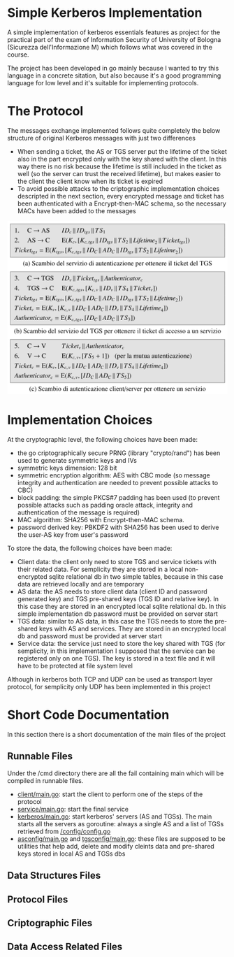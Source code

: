 # Simple Kerberos Implementation
A simple implementation of kerberos essentials features as project for the practical part of the exam of Information Security of University of Bologna (Sicurezza dell'Informazione M) which follows what was covered in the course.

The project has been developed in go mainly because I wanted to try this language in a concrete sitation, but also because it's a good programming language for low level and it's suitable for implementing protocols.

# The Protocol
The messages exchange implemented follows quite completely the below structure of original Kerberos messages with just two differences

- When sending a ticket, the AS or TGS server put the lifetime of the ticket also in the part encrypted only with the key shared with the client. In this way there is no risk because the lifetime is still included in the ticket as well (so the server can trust the received lifetime), but makes easier to the client the client know when its ticket is expired
- To avoid possible attacks to the criptographic implementation choices descripted in the next section, every encrypted message and ticket has been authenticated with a Encrypt-then-MAC schema, so the necessary MACs have been added to the messages

![Kerberos original protocol](imgs/kerberos_protocol.png)

# Implementation Choices
At the cryptographic level, the following choices have been made:

- the go criptographically secure PRNG (library "crypto/rand") has been used to generate symmetric keys and IVs
- symmetric keys dimension: 128 bit
- symmetric encryption algorithm: AES with CBC mode (so message integrity and authentication are needed to prevent possible attacks to CBC)
- block padding: the simple PKCS#7 padding has been used (to prevent possible attacks such as padding oracle attack, integrity and authentication of the message is required)
- MAC algorithm: SHA256 with Encrypt-then-MAC schema.
- password derived key: PBKDF2 with SHA256 has been used to derive the user-AS key from user's password

To store the data, the following choices have been made:
- Client data: the client only need to store TGS and service tickets with their related data. For semplicity they are stored in a local non-encrypted sqlite relational db in two simple tables, because in this case data are retrieved locally and are temporary
- AS data: the AS needs to store client data (client ID and password generated key) and TGS pre-shared keys (TGS ID and relative key). In this case they are stored in an encrypted local sqlite relational db. In this simple implementation db password must be provided on server start
- TGS data: similar to AS data, in this case the TGS needs to store the pre-shared keys with AS and services. They are stored in an encrypted local db and password must be provided at server start
- Service data: the service just need to store the key shared with TGS (for semplicity, in this implementation I supposed that the service can be registered only on one TGS). The key is stored in a text file and it will have to be protected at file system level
 
Although in kerberos both TCP and UDP can be used as transport layer protocol, for semplicity only UDP has been implemented in this project 

# Short Code Documentation
In this section there is a short documentation of the main files of the project

## Runnable Files
Under the /cmd directory there are all the fail containing main which will be compiled in runnable files.

- [client/main.go](/cmd/client/main.go): start the client to perform one of the steps of the protocol
- [service/main.go](/cmd/service/main.go): start the final service
- [kerberos/main.go](/cmd/kerberos/main.go): start kerberos' servers (AS and TGSs). The main starts all the servers as goroutine: always a single AS and a list of TGSs retrieved from [/config/config.go](/configs/config.go)
- [asconfig/main.go](/cmd/asconfig/main.go) and [tgsconfig/main.go](/cmd/tgsconfig/main.go): these files are supposed to be utilities that help add, delete and modify cleints data and pre-shared keys stored in local AS and TGSs dbs 

## Data Structures Files

## Protocol Files

## Criptographic Files

## Data Access Related Files


